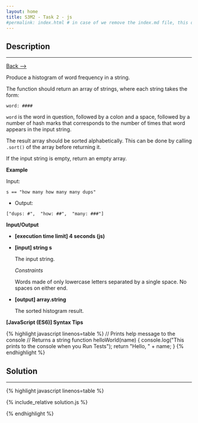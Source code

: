 ```yaml
---
layout: home
title: S3M2 - Task 2 - js
#permalink: index.html # in case of we remove the index.md file, this doc will be the index page
---
```


<div class="row">
<div class="columnStmt" markdown="1">

##  Description
------

[Back --> ](../README.md)

Produce a histogram of word frequency in a string.

The function should return an array of strings, where each string takes the form:

```
word: ####
```
`word` is the word in question, followed by a colon and a space, followed by a number of hash marks that corresponds to the number of times that word appears in the input string.

The result array should be sorted alphabetically. This can be done by calling `.sort()` of the array before returning it.

If the input string is empty, return an empty array.

**Example**

Input:

```
s == "how many how many many dups"
```

-   Output:

```
["dups: #",  "how: ##",  "many: ###"]
```

**Input/Output**

* **[execution time limit] 4 seconds (js)**

* **[input] string s**

    The input string.

    *Constraints*

    Words made of only lowercase letters separated by a single space. No spaces on either end.

* **[output] array.string**

    The sorted histogram result.

**[JavaScript (ES6)] Syntax Tips**

{% highlight javascript linenos=table %}
// Prints help message to the console
// Returns a string
function helloWorld(name) {
    console.log("This prints to the console when you Run Tests");
    return "Hello, " + name;
}
{% endhighlight %}

</div>
<div class="columnSol" markdown="1">

## Solution
------

{% highlight javascript linenos=table %}

{% include_relative solution.js %}

{% endhighlight %}

</div>
</div>
